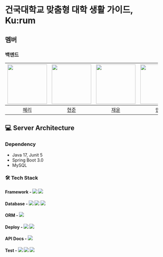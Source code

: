 # 건국대학교 맞춤형 대학 생활 가이드, Ku:rum

## 멤버

### 백엔드

| <img src="https://avatars.githubusercontent.com/Hyeri1ee" width="130" height="130"> | <img src="https://avatars.githubusercontent.com/buzz0331" width="130" height="130"> |   <img src="https://avatars.githubusercontent.com/tintin010" height="130">   | <img src="https://avatars.githubusercontent.com/kmw10693" width="130" height="130">  |
|:-----------------------------------------------------------------------------------------:|:-----------------------------------------------------------------------------------------:|:--------------------------------------------------------------------------------------:|:-----------------------------------------------------------------------------------------:|
|                              [혜리](https://github.com/Hyeri1ee)                               |                             [현준](https://github.com/buzz0331)                              |                          [재윤](https://github.com/tintin010)                              |                          [민우](https://github.com/kmw10693)                           |

## 💻 Server Architecture

### Dependency
- Java 17, Junit 5
- Spring Boot 3.0
- MySQL

### 🛠️ Tech Stack
#### Framework - <img src="https://img.shields.io/badge/Spring Boot-6DB33F?style=for-the-social&logo=Spring Boot&logoColor=white">  <img src="https://img.shields.io/badge/Gradle-02303A?style=for-the-social&logo=Gradle&logoColor=white">
#### Database - <img src ="https://img.shields.io/badge/H2 Database-blue"> <img src="https://img.shields.io/badge/Amazon RDS for MySQL-527FFF?style=for-the-sociak&logo=Amazon RDS&logoColor=white"> <img src="https://img.shields.io/badge/Amazon Elasticache for Redis-DC382D?style=for-the-sociak&logo=redis&logoColor=white">  
#### ORM - <img src="https://img.shields.io/badge/Spring Data JPA-6DB33F?style=for-the-social&logo=Databricks&logoColor=white">
#### Deploy - <img src="https://img.shields.io/badge/Github Actions-2088FF?style=for-the-sociak&logo=githubactions&logoColor=white"> <img src="https://img.shields.io/badge/Docker-2496ED?style=for-the-sociak&logo=docker&logoColor=white">
#### API Docs - <img src ="https://img.shields.io/badge/restdocs-green">
#### Test - <img src="https://img.shields.io/badge/JUnit5-25A162?style=for-the-sociak&logo=junit5&logoColor=white"> <img src="https://img.shields.io/badge/RestAssured-25A162"> <img src="https://img.shields.io/badge/CodeCov-F01F7A?style=for-the-sociak&logo=codecov&logoColor=white">
